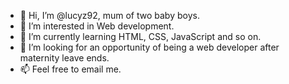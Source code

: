 - 👋 Hi, I’m @lucyz92, mum of two baby boys.
- 👀 I’m interested in Web development.
- 🌱 I’m currently learning HTML, CSS, JavaScript and so on.
- 💞️ I’m looking for an opportunity of being a web developer after maternity leave ends.
- 📫 Feel free to email me.

